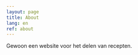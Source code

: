 ```yaml
---
layout: page
title: About
lang: en
ref: about
---
```


Gewoon een website voor het delen van recepten.